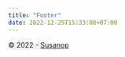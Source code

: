```yaml
---
title: "Footer"
date: 2022-12-25T15:33:08+07:00
---
```


© 2022 - [Susanop](https://github.com/susanop)
